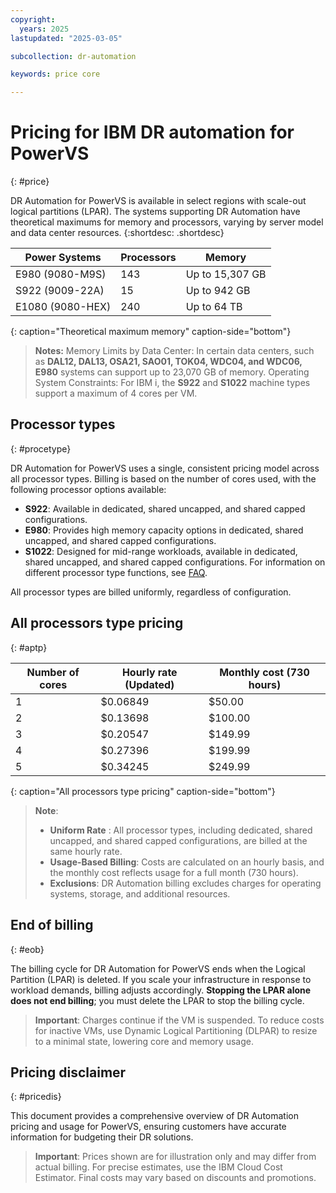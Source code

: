 ```yaml
---
copyright:
  years: 2025
lastupdated: "2025-03-05"

subcollection: dr-automation

keywords: price core

---
```


# Pricing for IBM DR automation for PowerVS
{: #price}

DR Automation for PowerVS is available in select regions with scale-out logical partitions (LPAR). The systems supporting DR Automation have theoretical maximums for memory and processors, varying by server model and data center resources.
{:shortdesc: .shortdesc}


| Power Systems         | Processors | Memory            |
|-----------------------|------------|-------------------|
| E980 (9080-M9S)       | 143        | Up to 15,307 GB  |
| S922 (9009-22A)       | 15         | Up to 942 GB     |
| E1080 (9080-HEX)      | 240        | Up to 64 TB      |
{: caption="Theoretical maximum memory" caption-side="bottom"}

> **Notes:**
    Memory Limits by Data Center: In certain data centers, such as **DAL12, DAL13, OSA21, SAO01, TOK04, WDC04, and WDC06, E980** systems can support up to 23,070 GB of memory.
    Operating System Constraints: For IBM i, the **S922** and **S1022** machine types support a maximum of 4 cores per VM.



## Processor types
{: #procetype}

DR Automation for PowerVS uses a single, consistent pricing model across all processor types. Billing is based on the number of cores used, with the following processor options available:

- **S922**: Available in dedicated, shared uncapped, and shared capped configurations.
- **E980**: Provides high memory capacity options in dedicated, shared uncapped, and shared capped configurations.
- **S1022**: Designed for mid-range workloads, available in dedicated, shared uncapped, and shared capped configurations.
For information on different processor type functions, see [FAQ](/docs/dr-automation-powervs?topic=dr-automation-powervs-faqs).

All processor types are billed uniformly, regardless of configuration.

## All processors type pricing
{: #aptp}

| Number of cores | Hourly rate (Updated) | Monthly cost (730 hours) |
|----------------|----------------------|--------------------------|
| 1              | $0.06849              | $50.00                   |
| 2              | $0.13698              | $100.00                  |
| 3              | $0.20547              | $149.99                  |
| 4              | $0.27396              | $199.99                  |
| 5              | $0.34245              | $249.99                  |
{: caption="All processors type pricing" caption-side="bottom"}


   > **Note**: 
   >
   > - **Uniform Rate** : All processor types, including dedicated, shared uncapped, and shared capped  configurations, are billed at the same hourly rate.
   > - **Usage-Based Billing**: Costs are calculated on an hourly basis, and the monthly cost reflects usage for a full month (730 hours).
   > - **Exclusions**: DR Automation billing excludes charges for operating systems, storage, and additional resources.


## End of billing
{: #eob}

The billing cycle for DR Automation for PowerVS ends when the Logical Partition (LPAR) is deleted. If you scale your infrastructure in response to workload demands, billing adjusts accordingly. **Stopping the LPAR alone does not end billing**; you must delete the LPAR to stop the billing cycle.

> **Important**:
Charges continue if the VM is suspended. To reduce costs for inactive VMs, use Dynamic Logical Partitioning (DLPAR) to resize to a minimal state, lowering core and memory usage.


## Pricing disclaimer
{: #pricedis}

This document provides a comprehensive overview of DR Automation pricing and usage for PowerVS, ensuring customers have accurate information for budgeting their DR solutions.

> **Important**:
Prices shown are for illustration only and may differ from actual billing. For precise estimates, use the IBM Cloud Cost Estimator. Final costs may vary based on discounts and promotions.
